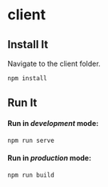 # client

## Install It
Navigate to the client folder.
```
npm install
```

## Run It
#### Run in *development* mode:

```
npm run serve
```

#### Run in *production* mode:

```
npm run build
```